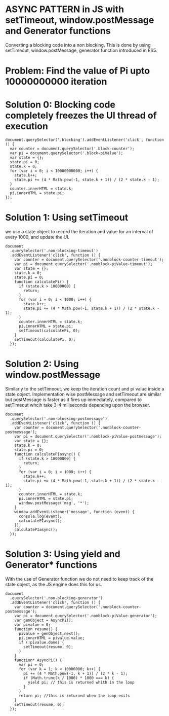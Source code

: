 # ASYNC PATTERN in JS with setTimeout, window.postMessage and Generator functions
Converting a blocking code into a non blocking. This is done by using setTimeout, window.postMessage, generator function introduced in ES5.

# Problem: Find the value of Pi upto 10000000000 iteration

# Solution 0: Blocking code completely freezes the UI thread of execution



```
document.querySelector('.blocking').addEventListener('click', function () {
  var counter = document.querySelector('.block-counter');
  var pi = document.querySelector('.block-piValue');
  var state = {};
  state.pi = 0;
  state.k = 0;
  for (var i = 0; i < 10000000000; i++) {
    state.k++;
    state.pi += (4 * Math.pow(-1, state.k + 1)) / (2 * state.k - 1);
  }
  counter.innerHTML = state.k;
  pi.innerHTML = state.pi;
});

```

# Solution 1: Using setTimeout

we use a state object to record the iteration and value for an interval of every 1000, and update the UI.

```
document
  .querySelector('.non-blocking-timeout')
  .addEventListener('click', function () {
    var counter = document.querySelector('.nonblock-counter-timeout');
    var pi = document.querySelector('.nonblock-piValue-timeout');
    var state = {};
    state.k = 0;
    state.pi = 0;
    function calculatePi() {
      if (state.k > 10000000) {
        return;
      }
      for (var i = 0; i < 1000; i++) {
        state.k++;
        state.pi += (4 * Math.pow(-1, state.k + 1)) / (2 * state.k - 1);
      }
      counter.innerHTML = state.k;
      pi.innerHTML = state.pi;
      setTimeout(calculatePi, 0);
    }
    setTimeout(calculatePi, 0);
  });

```

# Solution 2: Using window.postMessage

Similarly to the setTimeout, we keep the iteration count and pi value inside a state object. Implementation wise postMessage and setTimeout are similar but postMessage is faster
as it fires up immediately, compared to setTimeout whcih take 3-4 miliseconds depending upon the browser.


```
document
  .querySelector('.non-blocking-postmessage')
  .addEventListener('click', function () {
    var counter = document.querySelector('.nonblock-counter-postmessage');
    var pi = document.querySelector('.nonblock-piValue-postmessage');
    var state = {};
    state.k = 0;
    state.pi = 0;
    function calculatePIasync() {
      if (state.k > 10000000) {
        return;
      }
      for (var i = 0; i < 1000; i++) {
        state.k++;
        state.pi += (4 * Math.pow(-1, state.k + 1)) / (2 * state.k - 1);
      }
      counter.innerHTML = state.k;
      pi.innerHTML = state.pi;
      window.postMessage('msg', '*');
    }
    window.addEventListener('message', function (event) {
      console.log(event);
      calculatePIasync();
    });
    calculatePIasync();
  });

```
# Solution 3: Using yield and Generator* functions

With the use of Generator function we do not need to keep track of the state object, as the JS engine does this for us.

```
document
  .querySelector('.non-blocking-generator')
  .addEventListener('click', function () {
    var counter = document.querySelector('.nonblock-counter-postmessage');
    var pi = document.querySelector('.nonblock-piValue-generator');
    var genObject = AsyncPi();
    var pivalue = 0;
    function resume() {
      pivalue = genObject.next();
      pi.innerHTML = pivalue.value;
      if (!pivalue.done) {
        setTimeout(resume, 0);
      }
    }
    function* AsyncPi() {
      var pi = 0;
      for (var k = 1; k < 10000000; k++) {
        pi += (4 * Math.pow(-1, k + 1)) / (2 * k - 1);
        if (Math.trunc(k / 1000) * 1000 === k) {
          yield pi; // this is returned whith in the loop
        }
      }
      return pi; //this is returned when the loop exits
    }
    setTimeout(resume, 0);
  });

```
